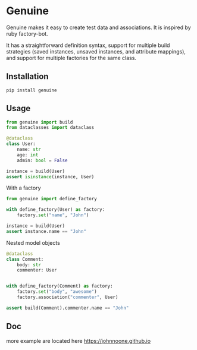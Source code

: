 # Genuine

Genuine makes it easy to create test data and associations.
It is inspired by ruby factory-bot.


It has a straightforward definition syntax, support for multiple build strategies (saved instances, unsaved instances, and attribute mappings), and support for multiple factories for the same class.


## Installation

```
pip install genuine
```

## Usage

```python
from genuine import build
from dataclasses import dataclass

@dataclass
class User:
    name: str
    age: int
    admin: bool = False

instance = build(User)
assert isinstance(instance, User)
```

With a factory

```python
from genuine import define_factory

with define_factory(User) as factory:
    factory.set("name", "John")

instance = build(User)
assert instance.name == "John"
```

Nested model objects

```python
@dataclass
class Comment:
    body: str
    commenter: User


with define_factory(Comment) as factory:
    factory.set("body", "awesome")
    factory.association("commenter", User)

assert build(Comment).commenter.name == "John"
```


## Doc

more example are located here https://johnnoone.github.io
